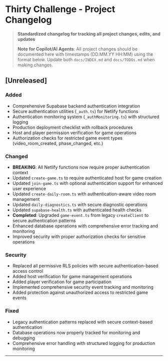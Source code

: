 # Thirty Challenge - Project Changelog

> **Standardized changelog for tracking all project changes, edits, and updates**
>
> **Note for Copilot/AI Agents**: All project changes should be documented here with timestamps (DD.MM.YY HH:MM) using the format below. Update both `docs/INDEX.md` and `docs/TODOs.md` when making changes.

## [Unreleased]

### Added

- Comprehensive Supabase backend authentication integration
- Secure authentication utilities (`_auth.ts`) for Netlify functions
- Authentication monitoring system (`_authMonitoring.ts`) with structured logging
- Production deployment checklist with rollback procedures
- Host and player permission verification for game operations
- Authorization checks for restricted game event types (video_room_created, phase_changed, etc.)

### Changed

- **BREAKING**: All Netlify functions now require proper authentication context
- Updated `create-game.ts` to require authenticated host for game creation
- Updated `join-game.ts` with optional authentication support for enhanced user experience
- Updated `create-daily-room.ts` with authentication-aware video room management
- Updated `daily-diagnostics.ts` with secure diagnostic operations
- Updated `supabase-health.ts` with authenticated health checks
- **Completed**: Upgraded `game-event.ts` from legacy `createClient` to secure authentication patterns
- Enhanced database operations with comprehensive error tracking and monitoring
- Improved security with proper authorization checks for sensitive operations

### Security

- Replaced all permissive RLS policies with secure authentication-based access control
- Added host verification for game management operations
- Added player verification for game participation
- Implemented comprehensive security event tracking and monitoring
- Added protection against unauthorized access to restricted game events

### Fixed

- Legacy authentication patterns replaced with secure context-based authentication
- Database operations now properly tracked for monitoring and debugging
- Comprehensive error handling with structured logging for production monitoring

---
